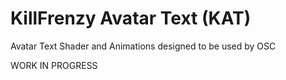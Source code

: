 # KillFrenzy Avatar Text (KAT)
Avatar Text Shader and Animations designed to be used by OSC

WORK IN PROGRESS
